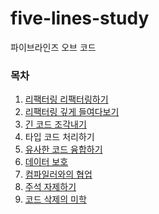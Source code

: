 # five-lines-study

파이브라인즈 오브 코드

### 목차

1. [리팩터링 리팩터링하기](./summary/1.md)
2. [리팩터링 깊게 들여다보기](./summary/2.md)
3. [긴 코드 조각내기](./summary/3.md)
4. 타입 코드 처리하기
5. [유사한 코드 융합하기](./summary/5.md)
6. [데이터 보호](./summary/6.md)
7. [컴파일러와의 협업](./summary/7.md)
8. [주석 자제하기](./summary/8.md)
9. [코드 삭제의 미학](./summary/9.md)
